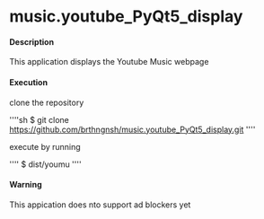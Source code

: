 # music.youtube_PyQt5_display
#### Description

This application displays the Youtube Music webpage


#### Execution

clone the repository 

''''sh
$ git clone https://github.com/brthngnsh/music.youtube_PyQt5_display.git
''''

execute by running 

''''
$ dist/youmu
''''



#### Warning

This appication does nto support ad blockers yet
